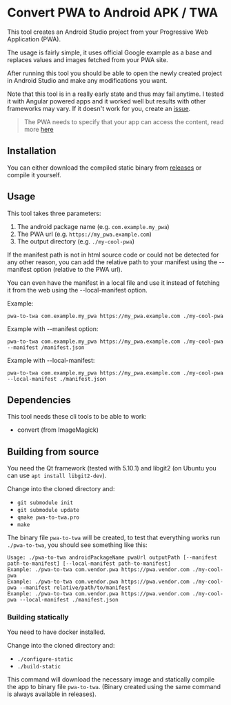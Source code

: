 # Convert PWA to Android APK / TWA

This tool creates an Android Studio project from your
Progressive Web Application (PWA).

The usage is fairly simple, it uses official Google example
as a base and replaces values and images fetched from
your PWA site.

After running this tool you should be able to open the
newly created project in Android Studio and make any
modifications you want.

Note that this tool is in a really early state and thus
may fail anytime. I tested it with Angular powered
apps and it worked well but results with other frameworks
may vary. If it doesn't work for you, create an
[issue](https://github.com/RikudouSage/PwaToTwa/issues/new).

> The PWA needs to specify that your app can access the
content, read more [here](https://developers.google.com/digital-asset-links/v1/getting-started)

## Installation

You can either download the compiled static binary from
[releases](https://github.com/RikudouSage/PwaToTwa/releases/latest)
or compile it yourself.

## Usage

This tool takes three parameters:

1. The android package name (e.g. `com.example.my_pwa`)
2. The PWA url (e.g. `https://my_pwa.example.com`)
3. The output directory (e.g. `./my-cool-pwa`)

If the manifest path is not in html source code or could
not be detected for any other reason, you can add the
relative path to your manifest using the --manifest option (relative to the PWA url).

You can even have the manifest in a local file and use it instead of fetching it from the web using the --local-manifest
option.

Example:

`pwa-to-twa com.example.my_pwa https://my_pwa.example.com ./my-cool-pwa`

Example with --manifest option:

`pwa-to-twa com.example.my_pwa https://my_pwa.example.com ./my-cool-pwa --manifest /manifest.json`

Example with --local-manifest:

`pwa-to-twa com.example.my_pwa https://my_pwa.example.com ./my-cool-pwa --local-manifest ./manifest.json`

## Dependencies

This tool needs these cli tools to be able to work:

- convert (from ImageMagick)

## Building from source

You need the Qt framework (tested with 5.10.1) and libgit2
(on Ubuntu you can use `apt install libgit2-dev`).

Change into the cloned directory and:

- `git submodule init`
- `git submodule update`
- `qmake pwa-to-twa.pro`
- `make`

The binary file `pwa-to-twa` will be created, to test
that everything works run `./pwa-to-twa`, you should see
something like this:

```
Usage: ./pwa-to-twa androidPackageName pwaUrl outputPath [--manifest path-to-manifest] [--local-manifest path-to-manifest]
Example: ./pwa-to-twa com.vendor.pwa https://pwa.vendor.com ./my-cool-pwa
Example: ./pwa-to-twa com.vendor.pwa https://pwa.vendor.com ./my-cool-pwa --manifest relative/path/to/manifest
Example: ./pwa-to-twa com.vendor.pwa https://pwa.vendor.com ./my-cool-pwa --local-manifest ./manifest.json
```

### Building statically

You need to have docker installed.

Change into the cloned directory and:

- `./configure-static`
- `./build-static`

This command will download the necessary image and
statically compile the app to binary file `pwa-to-twa`.
(Binary created using the same command is always
available in releases).

